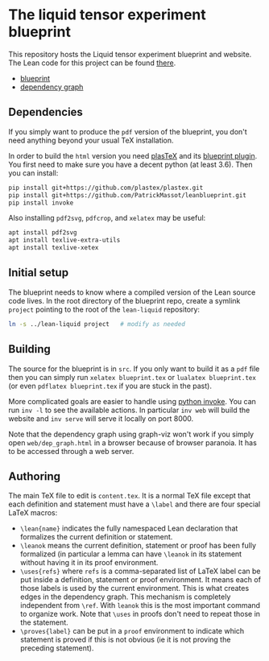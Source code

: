 # The liquid tensor experiment blueprint

This repository hosts the Liquid tensor experiment blueprint and website.
The Lean code for this project can be found [there](https://github.com/leanprover-community/lean-liquid).

* [blueprint](https://leanprover-community.github.io/liquid/)
* [dependency graph](https://leanprover-community.github.io/liquid/dep_graph.html)

## Dependencies

If you simply want to produce the `pdf` version of the blueprint, you don't
need anything beyond your usual TeX installation.

In order to build the `html` version you need 
[plasTeX](https://github.com/plastex/plastex/) and its 
[blueprint plugin](https://github.com/PatrickMassot/leanblueprint). 
You first need to make sure you have a decent python (at least 3.6). 
Then you can install:

```bash
pip install git+https://github.com/plastex/plastex.git
pip install git+https://github.com/PatrickMassot/leanblueprint.git
pip install invoke
```

Also installing `pdf2svg`, `pdfcrop`, and `xelatex` may be useful:

```bash
apt install pdf2svg
apt install texlive-extra-utils
apt install texlive-xetex
```

## Initial setup

The blueprint needs to know where a compiled version
of the Lean source code lives.
In the root directory of the blueprint repo,
create a symlink `project` pointing to the root of
the `lean-liquid` repository:

```bash
ln -s ../lean-liquid project   # modify as needed
```

## Building

The source for the blueprint is in `src`. 
If you only want to build it as a `pdf` file then you can simply run 
`xelatex blueprint.tex` or `lualatex blueprint.tex` (or even `pdflatex blueprint.tex`
if you are stuck in the past).

More complicated goals are easier to handle using [python invoke](https://www.pyinvoke.org/).
You can run `inv -l` to see the available actions. In particular `inv web` will build the website
and `inv serve` will serve it locally on port 8000.

Note that the dependency graph using graph-viz won't work if you simply open `web/dep_graph.html` in 
a browser because of browser paranoia. It has to be accessed through a web server. 

## Authoring

The main TeX file to edit is `content.tex`. It is a normal TeX file except that
each definition and statement must have a `\label` and there are four special LaTeX macros:
* `\lean{name}` indicates the fully namespaced Lean declaration that formalizes
  the current definition or statement.
* `\leanok` means the current definition, statement or proof has been fully formalized (in particular
  a lemma can have `\leanok` in its statement without having it in its proof environment.
* `\uses{refs}` where `refs` is a comma-separated list of LaTeX label can be
  put inside a definition, statement or proof environment. It means each of
  those labels is used by the current environment. This is what creates edges
  in the dependency graph. This mechanism is completely independent from
  `\ref`. With `leanok` this is the most important command to organize work.
  Note that `\uses` in proofs don't need to repeat those in the statement.
* `\proves{label}` can be put in a `proof` environment to indicate which
  statement is proved if this is not obvious (ie it is not proving the
  preceding statement).
